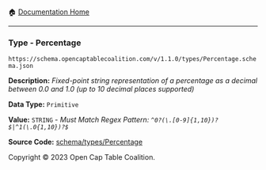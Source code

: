 :house: [Documentation Home](../../../README.md)

---

### Type - Percentage

`https://schema.opencaptablecoalition.com/v/1.1.0/types/Percentage.schema.json`

**Description:** _Fixed-point string representation of a percentage as a decimal between 0.0 and 1.0 (up to 10 decimal places supported)_

**Data Type:** `Primitive`

**Value:** `STRING` - _Must Match Regex Pattern: `^0?(\.[0-9]{1,10})?$|^1(\.0{1,10})?$`_

**Source Code:** [schema/types/Percentage](../../../../schema/types/Percentage.schema.json)

Copyright © 2023 Open Cap Table Coalition.
